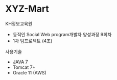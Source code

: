 # XYZ-Mart

KH정보교육원

- 동적인 Social Web program개발자 양성과정 9회차
- 1차 팀프로젝트 (4조)

사용기술
- JAVA 7
- Tomcat 7+
- Oracle 11 (AWS)
